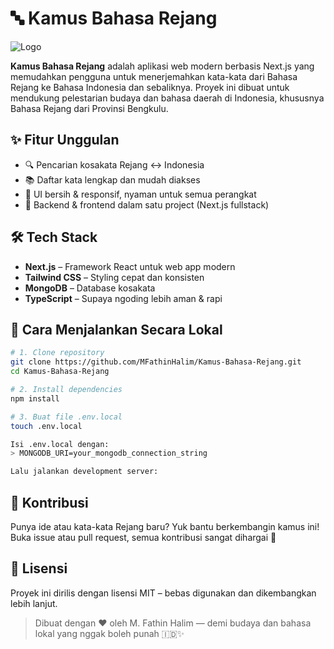 # 🔤 Kamus Bahasa Rejang

![Logo](https://cdn.glitch.global/453b0d20-b8fc-4202-841d-a49bccee5c1e/a.png?v=1712387524665) <!-- ganti kalau punya gambar preview -->

**Kamus Bahasa Rejang** adalah aplikasi web modern berbasis Next.js yang memudahkan pengguna untuk menerjemahkan kata-kata dari Bahasa Rejang ke Bahasa Indonesia dan sebaliknya. Proyek ini dibuat untuk mendukung pelestarian budaya dan bahasa daerah di Indonesia, khususnya Bahasa Rejang dari Provinsi Bengkulu.

## ✨ Fitur Unggulan

- 🔍 Pencarian kosakata Rejang ↔ Indonesia
- 📚 Daftar kata lengkap dan mudah diakses
- 🎨 UI bersih & responsif, nyaman untuk semua perangkat
- 🔧 Backend & frontend dalam satu project (Next.js fullstack)

## 🛠 Tech Stack

- **Next.js** – Framework React untuk web app modern
- **Tailwind CSS** – Styling cepat dan konsisten
- **MongoDB** – Database kosakata
- **TypeScript** – Supaya ngoding lebih aman & rapi

## 🚀 Cara Menjalankan Secara Lokal

```bash
# 1. Clone repository
git clone https://github.com/MFathinHalim/Kamus-Bahasa-Rejang.git
cd Kamus-Bahasa-Rejang

# 2. Install dependencies
npm install

# 3. Buat file .env.local
touch .env.local

Isi .env.local dengan:
> MONGODB_URI=your_mongodb_connection_string

Lalu jalankan development server:
```

## 🧠 Kontribusi
Punya ide atau kata-kata Rejang baru? Yuk bantu berkembangin kamus ini! Buka issue atau pull request, semua kontribusi sangat dihargai 🙌

## 📄 Lisensi
Proyek ini dirilis dengan lisensi MIT – bebas digunakan dan dikembangkan lebih lanjut.

> Dibuat dengan ❤️ oleh M. Fathin Halim — demi budaya dan bahasa lokal yang nggak boleh punah 🇮🇩✨
